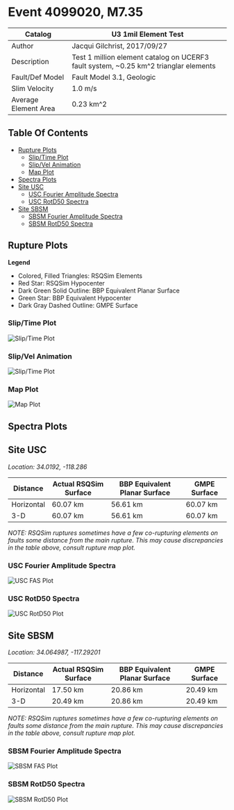 # Event 4099020, M7.35

| Catalog | U3 1mil Element Test |
|-----|-----|
| Author | Jacqui Gilchrist, 2017/09/27 |
| Description | Test 1 million element catalog on UCERF3 fault system, ~0.25 km^2 trianglar elements |
| Fault/Def Model | Fault Model 3.1, Geologic |
| Slim Velocity | 1.0 m/s |
| Average Element Area | 0.23 km^2 |

## Table Of Contents
* [Rupture Plots](#ruptureplots)
  * [Slip/Time Plot](#sliptimeplot)
  * [Slip/Vel Animation](#slipvelanimation)
  * [Map Plot](#mapplot)
* [Spectra Plots](#spectraplots)
* [Site USC](#siteusc)
  * [USC Fourier Amplitude Spectra](#uscfourieramplitudespectra)
  * [USC RotD50 Spectra](#uscrotd50spectra)
* [Site SBSM](#sitesbsm)
  * [SBSM Fourier Amplitude Spectra](#sbsmfourieramplitudespectra)
  * [SBSM RotD50 Spectra](#sbsmrotd50spectra)
## Rupture Plots
**Legend**
* Colored, Filled Triangles: RSQSim Elements
* Red Star: RSQSim Hypocenter
* Dark Green Solid Outline: BBP Equivalent Planar Surface
* Green Star: BBP Equivalent Hypocenter
* Dark Gray Dashed Outline: GMPE Surface

### Slip/Time Plot
![Slip/Time Plot](resources/rupture_plot_4099020.png)
### Slip/Vel Animation
![Slip/Time Plot](resources/rupture_plot_4099020.gif)
### Map Plot
![Map Plot](resources/rupture_map_plot_4099020.png)

## Spectra Plots
## Site USC
*Location: 34.0192, -118.286*

| Distance | Actual RSQSim Surface | BBP Equivalent Planar Surface | GMPE Surface |
|-----|-----|-----|-----|
| Horizontal | 60.07 km | 56.61 km | 60.07 km |
| 3-D | 60.07 km | 56.61 km | 60.07 km |

*NOTE: RSQSim ruptures sometimes have a few co-rupturing elements on faults some distance from the main rupture. This may cause discrepancies in the table above, consult rupture map plot.*
### USC Fourier Amplitude Spectra
![USC FAS Plot](resources/fas_spectra_USC.png)
### USC RotD50 Spectra
![USC RotD50 Plot](resources/rotd50_spectra_USC.png)
## Site SBSM
*Location: 34.064987, -117.29201*

| Distance | Actual RSQSim Surface | BBP Equivalent Planar Surface | GMPE Surface |
|-----|-----|-----|-----|
| Horizontal | 17.50 km | 20.86 km | 20.49 km |
| 3-D | 20.49 km | 20.86 km | 20.49 km |

*NOTE: RSQSim ruptures sometimes have a few co-rupturing elements on faults some distance from the main rupture. This may cause discrepancies in the table above, consult rupture map plot.*
### SBSM Fourier Amplitude Spectra
![SBSM FAS Plot](resources/fas_spectra_SBSM.png)
### SBSM RotD50 Spectra
![SBSM RotD50 Plot](resources/rotd50_spectra_SBSM.png)
